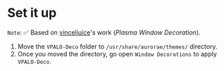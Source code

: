# Set it up

`Note`: ✅ Based on [vinceliuice](https://github.com/vinceliuice/MacSonoma-kde)'s work (*Plasma Window Decoration*).

1. Move the `VPALO-Deco` folder to `/usr/share/aurorae/themes/` directory.
2. Once you moved the directory, go open  `Window Decorations` to apply `VPALO-Deco`.
